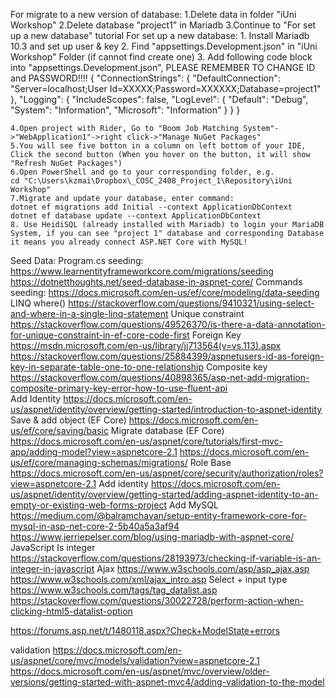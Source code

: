 For migrate to a new version of database:
	1.Delete data in folder "iUni Workshop"
	2.Delete database "project1" in Mariadb
	3.Continue to "For set up a new database" tutorial
For set up a new database:
	1. Install Mariadb 10.3 and set up user & key
	2. Find "appsettings.Development.json" in "iUni Workshop" Folder (if cannot find create one)
	3. Add following code block into "appsettings.Development.json", PLEASE REMEMBER TO CHANGE ID and PASSWORD!!!!
		{
  			"ConnectionStrings": {
  			  "DefaultConnection": "Server=localhost;User Id=XXXXX;Password=XXXXXX;Database=project1"
  			},
  			"Logging": {
  			  "IncludeScopes": false,
  			  "LogLevel": {
  			    "Default": "Debug",
  			    "System": "Information",
  			    "Microsoft": "Information"
  			  }
  			}
		}
	
	4.Open project with Rider, Go to "Boom Job Matching System"->"WebApplication1"->right click->"Manage NuGet Packages"
	5.You will see five botton in a column on left bottom of your IDE, Click the second button (When you hover on the button, it will show "Refresh NuGet Packages")
	6.Open PowerShell and go to your corresponding folder, e.g. 
	cd "C:\Users\kzmai\Dropbox\_COSC_2408_Project_1\Repository\iUni Workshop"
	7.Migrate and update your database, enter command:
	dotnet ef migrations add Initial --context ApplicationDbContext
	dotnet ef database update --context ApplicationDbContext
	8. Use HeidiSQL (already installed with Mariadb) to login your MariaDB System, if you can see "project 1" database and corresponding Database it means you already connect ASP.NET Core with MySQL!


Seed Data:
  Program.cs seeding:
    https://www.learnentityframeworkcore.com/migrations/seeding
    https://dotnetthoughts.net/seed-database-in-aspnet-core/
  Commands seeding:
    https://docs.microsoft.com/en-us/ef/core/modeling/data-seeding
  LINQ where()
    https://stackoverflow.com/questions/9410321/using-select-and-where-in-a-single-linq-statement
  Unique constraint
    https://stackoverflow.com/questions/49526370/is-there-a-data-annotation-for-unique-constraint-in-ef-core-code-first
  Foreign Key
    https://msdn.microsoft.com/en-us/library/jj713564(v=vs.113).aspx
    https://stackoverflow.com/questions/25884399/aspnetusers-id-as-foreign-key-in-separate-table-one-to-one-relationship
  Composite key
    https://stackoverflow.com/questions/40898365/asp-net-add-migration-composite-primary-key-error-how-to-use-fluent-api  
  Add Identity
    https://docs.microsoft.com/en-us/aspnet/identity/overview/getting-started/introduction-to-aspnet-identity
  Save & add object (EF Core)
    https://docs.microsoft.com/en-us/ef/core/saving/basic
  Migrate database (EF Core)
    https://docs.microsoft.com/en-us/aspnet/core/tutorials/first-mvc-app/adding-model?view=aspnetcore-2.1
    https://docs.microsoft.com/en-us/ef/core/managing-schemas/migrations/
  Role Base
    https://docs.microsoft.com/en-us/aspnet/core/security/authorization/roles?view=aspnetcore-2.1
  Add identity
    https://docs.microsoft.com/en-us/aspnet/identity/overview/getting-started/adding-aspnet-identity-to-an-empty-or-existing-web-forms-project
  Add MySQL
    https://medium.com/@balramchavan/setup-entity-framework-core-for-mysql-in-asp-net-core-2-5b40a5a3af94
    https://www.jerriepelser.com/blog/using-mariadb-with-aspnet-core/
JavaScript
    Is integer
      https://stackoverflow.com/questions/28193973/checking-if-variable-is-an-integer-in-javascript
    Ajax
      https://www.w3schools.com/asp/asp_ajax.asp
      https://www.w3schools.com/xml/ajax_intro.asp
Select + input type
      https://www.w3schools.com/tags/tag_datalist.asp
      https://stackoverflow.com/questions/30022728/perform-action-when-clicking-html5-datalist-option

https://forums.asp.net/t/1480118.aspx?Check+ModelState+errors

validation
  https://docs.microsoft.com/en-us/aspnet/core/mvc/models/validation?view=aspnetcore-2.1
  https://docs.microsoft.com/en-us/aspnet/mvc/overview/older-versions/getting-started-with-aspnet-mvc4/adding-validation-to-the-model